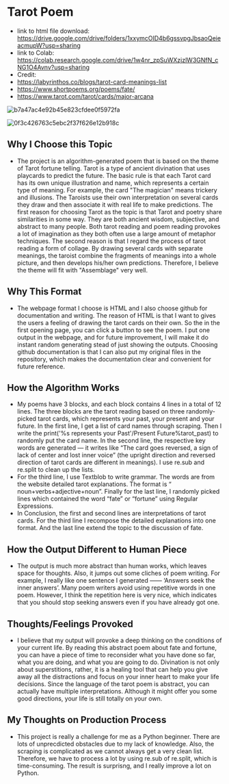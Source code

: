 # Tarot Poem

- link to html file download: https://drive.google.com/drive/folders/1xxymcOID4b6gssvpgJbsaoQeieacmupW?usp=sharing
- link to Colab: https://colab.research.google.com/drive/1w4nr_zpSuWXzjzlW3GNfN_cNG1O4Avnv?usp=sharing
- Credit:
- https://labyrinthos.co/blogs/tarot-card-meanings-list
- https://www.shortpoems.org/poems/fate/
- https://www.tarot.com/tarot/cards/major-arcana

![b7a47ac4e92b45e823cfdee0f5972fa](https://user-images.githubusercontent.com/58541110/152698942-65359db0-6d20-4a89-89d7-f916a6d877ee.png)

![0f3c426763c5ebc2f37f626e12b918c](https://user-images.githubusercontent.com/58541110/152698945-33c7b35a-c81c-402f-8b31-9a9670482688.png)

## Why I Choose this Topic

- The project <Tarot Poem> is an algorithm-generated poem that is based on the theme of Tarot fortune telling. Tarot is a type of ancient divination that uses playcards to predict the future. The basic rule is that each Tarot card has its own unique illustration and name, which represents a certain type of meaning. For example, the card "The magician" means trickery and illusions. The Taroists use their own interpretation on several cards they draw and then associate it with real life to make predictions.  The first reason for choosing Tarot as the topic is that Tarot and poetry share similarities in some way. They are both ancient wisdom, subjective, and abstract to many people. Both tarot reading and poem reading provokes a lot of imagination as they both often use a large amount of metaphor techniques. The second reason is that I regard the process of tarot reading a form of collage. By drawing several cards with separate meanings, the taroist combine the fragments of meanings into a whole picture, and then develops his/her own predictions. Therefore, I believe the theme will fit with "Assemblage" very well.

## Why This Format
- The webpage format I choose is HTML and I also choose github for documentation and writing. The reason of HTML is that I want to gives the users a feeling of drawing the tarot cards on their own. So the in the first opening page, you can click a button to see the poem. I put one output in the webpage, and for future improvement, I will make it do instant random generating stead of just showing the outputs. Choosing github documentation is that I can also put my original files in the repository, which makes the documentation clear and convenient for future reference.   
  
## How the Algorithm Works
  
- My poems have 3 blocks, and each block contains 4 lines in a total of 12 lines. The three blocks are the tarot reading based on three randomly-picked tarot cards, which represents your past, your present and your future. In the first line, I get a list of card names through scraping. Then I write the print('%s represents your Past'/Present Future%tarot_past) to randomly put the card name. In the second line, the respective key words are generated — it writes like “The card goes reversed, a sign of lack of center and lost inner voice” (the upright direction and reversed direction of tarot cards are different in meanings). I use re.sub and re.split to clean up the lists. 
- For the third line, I use Textblob to write grammar. The words are from the website detailed tarot explanations. The format is “ noun+verbs+adjective+noun”. Finally for the last line, I randomly picked lines which contained the word “fate” or “fortune” using Regular Expressions. 
- In Conclusion, the first and second lines are interpretations of tarot cards. For the third line I recompose the detailed explanations into one format. And the last line extend the topic to the discussion of fate. 

## How the Output Different to Human Piece
- The output is much more abstract than human works, which leaves space for thoughts. Also, it jumps out some cliches of poem writing. For example, I really like one sentence I generated —— ‘Answers seek the inner answers’. Many poem writers avoid using repetitive words in one poem. However, I think the repetition here is very nice, which indicates that you should stop seeking answers even if you have already got one. 
  
## Thoughts/Feelings Provoked
- I believe that my output will provoke a deep thinking on the conditions of your current life. By reading this abstract poem about fate and fortune, you can have a piece of time to reconsider what you have done so far, what you are doing, and what you are going to do. Divination is not only about superstitions, rather, it is a healing tool that can help you give away all the distractions and focus on your inner heart to make your life decisions. Since the language of the tarot poem is abstract, you can actually have multiple interpretations. Although it might offer you some good directions, your life is still totally on your own.
  
## My Thoughts on Production Process
 - This project is really a challenge for me as a Python beginner. There are lots of unprecdicted obstacles due to my lack of knowledge. Also, the scraping is complicated as we cannot always get a very clean list. Therefore, we have to process a lot by using re.sub of re.split, which is time-consuming. The result is surprisng, and I really improve a lot on Python. 

